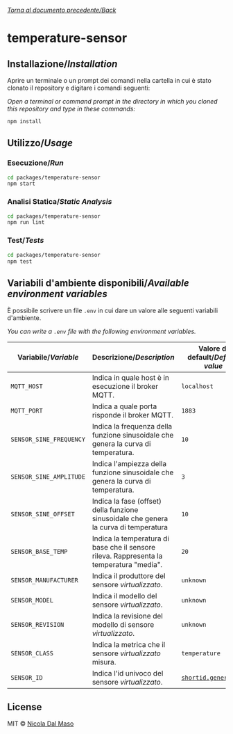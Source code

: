 [_Torna al documento precedente/Back_](https://github.com/niktekusho/IoTDashboard/)

# temperature-sensor

## Installazione/_Installation_

Aprire un terminale o un prompt dei comandi nella cartella in cui è stato clonato il repository e digitare i comandi seguenti:

_Open a terminal or command prompt in the directory in which you cloned this repository and type in these commands:_

```sh
npm install
```

## Utilizzo/_Usage_

### Esecuzione/_Run_

```sh
cd packages/temperature-sensor
npm start
```

### Analisi Statica/_Static Analysis_

```sh
cd packages/temperature-sensor
npm run lint
```

### Test/_Tests_

```sh
cd packages/temperature-sensor
npm test
```



## Variabili d'ambiente disponibili/_Available environment variables_

È possibile scrivere un file `.env` in cui dare un valore alle seguenti variabili d'ambiente.

_You can write a `.env` file with the following environment variables._

| Variabile/_Variable_           | Descrizione/_Description_                                                                 | Valore di default/_Default value_ |
|--------------------------------|-------------------------------------------------------------------------------------------|-----------------------------------|
| `MQTT_HOST`             | Indica in quale host è in esecuzione il broker MQTT.                       | `localhost`                       |
| `MQTT_PORT`             | Indica a quale porta risponde il broker MQTT.   | `1883`                           |
| `SENSOR_SINE_FREQUENCY`             | Indica la frequenza della funzione sinusoidale che genera la curva di temperatura. | `10`                            |
| `SENSOR_SINE_AMPLITUDE`         | Indica l'ampiezza della funzione sinusoidale che genera la curva di temperatura.          | `3`                            |
| `SENSOR_SINE_OFFSET` | Indica la fase (offset) della funzione sinusoidale che genera la curva di temperatura               | `10`                     |
| `SENSOR_BASE_TEMP`              | Indica la temperatura di base che il sensore rileva. Rappresenta la temperatura "media".                 | `20`                              |
| `SENSOR_MANUFACTURER`             | Indica il produttore del sensore _virtualizzato_.                                            | `unknown`                           |
| `SENSOR_MODEL`             | Indica il modello del sensore _virtualizzato_.                                            | `unknown`                           |
| `SENSOR_REVISION`             | Indica la revisione del modello di sensore _virtualizzato_.                                            | `unknown`                           |
| `SENSOR_CLASS`             | Indica la metrica che il sensore _virtualizzato_ misura.                                            | `temperature`                           |
| `SENSOR_ID`             | Indica l'id univoco del sensore _virtualizzato_.                                            | [`shortid.generate()`](https://github.com/dylang/shortid)                           |

## License

MIT ©  [Nicola Dal Maso](https://github.com/niktekusho)
